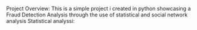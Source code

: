 Project Overview: This is a simple project i created in python showcasing a Fraud Detection Analysis through the use of statistical and social network analysis
Statistical analyssi:

